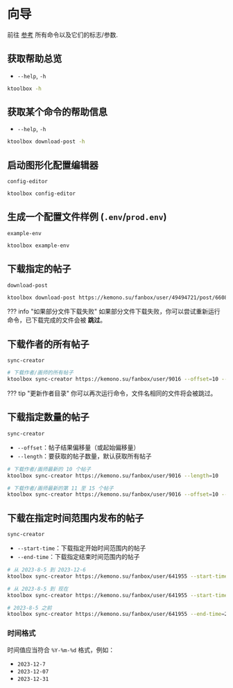 # 向导

前往 [参考](reference.md) 所有命令以及它们的标志/参数.

## 获取帮助总览

- `--help`, `-h`

```bash
ktoolbox -h
```
  
## 获取某个命令的帮助信息

- `--help`, `-h`

```bash
ktoolbox download-post -h
```

## 启动图形化配置编辑器

`config-editor`

```bash
ktoolbox config-editor
```

## 生成一个配置文件样例 (`.env`/`prod.env`)

`example-env`

```bash
ktoolbox example-env
```

## 下载指定的帖子

`download-post`

```bash
ktoolbox download-post https://kemono.su/fanbox/user/49494721/post/6608808
```
??? info "如果部分文件下载失败"
    如果部分文件下载失败，你可以尝试重新运行命令，已下载完成的文件会被 **跳过**。
  
## 下载作者的所有帖子

`sync-creator`

```bash
# 下载作者/画师的所有帖子
ktoolbox sync-creator https://kemono.su/fanbox/user/9016 --offset=10 --length=5
```

??? tip "更新作者目录"
    你可以再次运行命令，文件名相同的文件将会被跳过。

## 下载指定数量的帖子

`sync-creator`

- `--offset`：帖子结果偏移量（或起始偏移量）
- `--length`：要获取的帖子数量，默认获取所有帖子

```bash
# 下载作者/画师最新的 10 个帖子
ktoolbox sync-creator https://kemono.su/fanbox/user/9016 --length=10

# 下载作者/画师最新的第 11 至 15 个帖子
ktoolbox sync-creator https://kemono.su/fanbox/user/9016 --offset=10 --length=5
```

## 下载在指定时间范围内发布的帖子

`sync-creator`

- `--start-time`：下载指定开始时间范围内的帖子
- `--end-time`：下载指定结束时间范围内的帖子

```bash
# 从 2023-8-5 到 2023-12-6
ktoolbox sync-creator https://kemono.su/fanbox/user/641955 --start-time=2023-8-5 --end-time=2023-12-6

# 从 2023-8-5 到 现在
ktoolbox sync-creator https://kemono.su/fanbox/user/641955 --start-time=2023-8-5

# 2023-8-5 之前
ktoolbox sync-creator https://kemono.su/fanbox/user/641955 --end-time=2023-8-5
```

### 时间格式

时间值应当符合 `%Y-%m-%d` 格式，例如：

- `2023-12-7`
- `2023-12-07`
- `2023-12-31`
